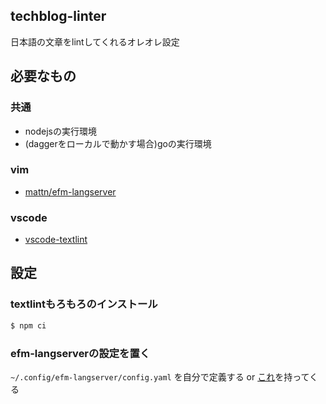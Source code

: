 ## techblog-linter
日本語の文章をlintしてくれるオレオレ設定

## 必要なもの
### 共通
- nodejsの実行環境
- (daggerをローカルで動かす場合)goの実行環境

### vim
- [mattn/efm-langserver](https://github.com/mattn/efm-langserver)

### vscode
- [vscode-textlint](https://marketplace.visualstudio.com/items?itemName=taichi.vscode-textlint)

## 設定
### textlintもろもろのインストール
```sh
$ npm ci
```

### efm-langserverの設定を置く
`~/.config/efm-langserver/config.yaml` を自分で定義する or [これ](https://raw.githubusercontent.com/kei-s16/dotfiles/master/.config/efm-langserver/config.yaml)を持ってくる

